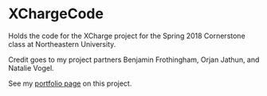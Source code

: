 # XChargeCode
Holds the code for the XCharge project for the Spring 2018 Cornerstone class at Northeastern University.

Credit goes to my project partners Benjamin Frothingham, Orjan Jathun, and Natalie Vogel.

See my <a href = "https://gajjara.github.io/xcharge">portfolio page</a> on this project.
